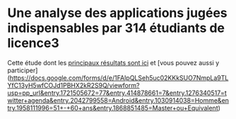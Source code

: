 # Une analyse des applications jugées indispensables par 314 étudiants de licence3
Cette étude dont les [principaux résultats sont ici](https://benaventc.github.io/AppPortfolio/appli.html) et [vous pouvez aussi y participer] (https://docs.google.com/forms/d/e/1FAIpQLSeh5uc02KKkSUO7NmpLa9TLYfC13yH5wfCOJd1PBHX2kR2S9Q/viewform?usp=pp_url&entry.1721505672=77&entry.414878661=7&entry.1276340517=twitter+agenda&entry.2042799558=Android&entry.1030914038=Homme&entry.1958111996=51+-+60+ans&entry.1868851485=Master+ou+Equivalent)